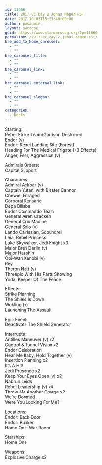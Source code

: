 ```yaml
---
id: 11666
title: 2017 EC Day 2 Jonas Hagen RST
date: 2017-10-03T15:53:48+00:00
author: pwsadmin
layout: swccgpc
guid: https://www.starwarsccg.org/?p=11666
permalink: /2017-ec-day-2-jonas-hagen-rst/
bre_add_to_home_carousel:
  - ""
  - ""
bre_carousel_title:
  - ""
  - ""
bre_carousel_link:
  - ""
  - ""
bre_carousel_external_link:
  - ""
  - ""
bre_carousel_slogan:
  - ""
  - ""
categories:
  - Decks
---
```

Starting:  
Rebel Strike Team/Garrison Destroyed  
Endor (v)  
Endor: Rebel Landing Site (Forest)  
Heading For The Medical Frigate (+3 Effects)  
Anger, Fear, Aggression (v)

Admirals Orders:  
Capital Support

Characters:  
Admiral Ackbar (v)  
Captain Yutani with Blaster Cannon  
Chewie, Enraged  
Corporal Kensaric  
Depa Billaba  
Endor Commando Team  
General Airen Cracken  
General Crix Madine  
General Solo (v)  
Lando Calrissian, Scoundrel  
Leia, Rebel Princess  
Luke Skywalker, Jedi Knight x3  
Major Bren Derlin (v)  
Major Haash’n  
Obi-Wan Kenobi (v)  
Rey  
Theron Nett (v)  
Threepio With His Parts Showing  
Yoda, Keeper Of The Peace

Effects:  
Strike Planning  
The Shield Is Down  
Wokling (v)  
Launching The Assault

Epic Event:  
Deactivate The Shield Generator

Interrupts:  
Antilles Maneuver (v) x2  
Control & Tunnel Vision x2  
Endor Celebration  
Hear Me Baby, Hold Together (v)  
Insertion Planning x2  
It’s A Hit!  
Jedi Presence x2  
Keep Your Eyes Open (v) x2  
Nabrun Leids  
Rebel Leadership (v) x4  
Throw Me Another Charge x2  
We’re Doomed  
Were You Looking For Me?

Locations:  
Endor: Back Door  
Endor: Bunker  
Home One: War Room

Starships:  
Home One

Weapons:  
Explosive Charge x2